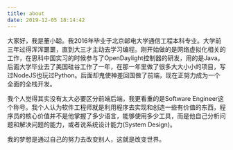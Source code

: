 ```yaml
---
title: about
date: 2019-12-05 18:14:42
---
```

大家好，我是董小聪。我2016年毕业于北京邮电大学通信工程本科专业。大学前三年过得浑浑噩噩，直到大三才主动去学习编程。刚开始做的是网络虚拟化相关的工作，在思科中国实习的时候参与了OpenDaylight控制器的研发，用的是Java。后面大学毕业去了美国硅谷工作了一年，在那一年里做了很多大大小小的项目，写过NodeJS也玩过Python。后面却鬼使神差回国做了前端，现在正努力成为一个全面的全栈开发。

我个人觉得其实没有太大必要区分前端后端，我更看重的是Software Engineer这个称号。我个人认为软件工程师就是利用程序去实现和创造一些有价值的东西，程序员的核心价值并不是他掌握了多少语言，能够使用多少工具，而是他自己分析问题和解决问题的能力，或者说系统设计能力(System Design)。

我的梦想是通过自己的努力去改变别人，这就是改变世界。